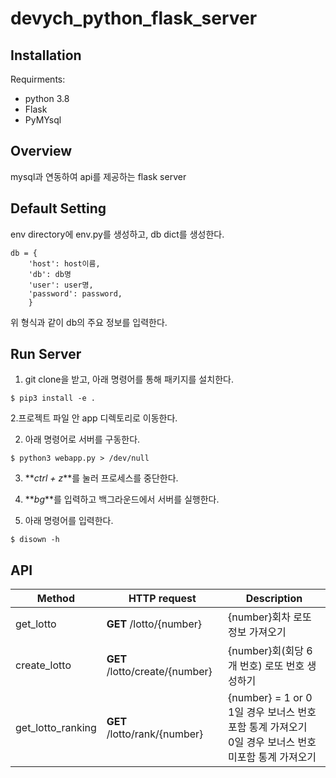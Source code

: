 # devych_python_flask_server


## Installation


Requirments:
- python 3.8
- Flask
- PyMYsql


## Overview

mysql과 연동하여 api를 제공하는 flask server


## Default Setting

env directory에 env.py를 생성하고, db dict를 생성한다.

```buildoutcfg
db = {
    'host': host이름,
    'db': db명
    'user': user명,
    'password': password,
    }
```

위 형식과 같이 db의 주요 정보를 입력한다.

## Run Server

1. git clone을 받고, 아래 명령어를 통해 패키지를 설치한다.
```shell script
$ pip3 install -e .
``` 

2.프로젝트 파일 안 app 디렉토리로 이동한다.

2. 아래 명령어로 서버를 구동한다. 
```shell script
$ python3 webapp.py > /dev/null
```

3. **_ctrl + z_**를 눌러 프로세스를 중단한다.

4. **_bg_**를 입력하고 백그라운드에서 서버를 실행한다.

5. 아래 명령어를 입력한다.
```shell script
$ disown -h
```


## API

| Method           | HTTP request                  | Description                         |
| ---------------- | ----------------------------- | ----------------------------------- |
| get_lotto        | **GET** /lotto/{number}       | {number}회차 로또 정보 가져오기           |
| create_lotto     | **GET** /lotto/create/{number}| {number}회(회당 6개 번호) 로또 번호 생성하기|
| get_lotto_ranking| **GET** /lotto/rank/{number}  | {number} = 1 or 0 <br> 1일 경우 보너스 번호 포함 통계 가져오기<br> 0일 경우 보너스 번호 미포함 통계 가져오기|
